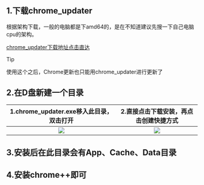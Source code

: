 ## 1.下载chrome_updater

根据架构下载，一般的电脑都是下amd64的，是在不知道建议先搜一下自己电脑cpu的架构。

[chrome_updater下载地址点击直达](https://github.com/libsgh/chrome_updater/releases)

> [!TIP]
>
> 使用这个之后，Chrome更新也只能用chrome_updater进行更新了

## 2.在D盘新建一个目录

|           1.chrome_updater.exe移入此目录，双击打开           |         2.直接点击下载安装，再点击创建快捷方式          |
| :----------------------------------------------------------: | :-----------------------------------------------------: |
| <img src="https://hantianzhun.github.io/blog/issues18.01.png"/> | <img src="https://hantianzhun.github.io/blog/issues18.01.png"/>  |

## 3.安装后在此目录会有App、Cache、Data目录

## 4.安装chrome++即可

